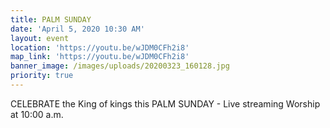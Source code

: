```yaml
---
title: PALM SUNDAY
date: 'April 5, 2020 10:30 AM'
layout: event
location: 'https://youtu.be/wJDM0CFh2i8'
map_link: 'https://youtu.be/wJDM0CFh2i8'
banner_image: /images/uploads/20200323_160128.jpg
priority: true
---
```

CELEBRATE the King of kings this PALM SUNDAY - Live streaming Worship at 10:00 a.m.